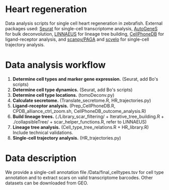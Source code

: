 # Heart regeneration
Data analysis scripts for single cell heart regeneration in zebrafish. External packages used: [Seurat](http://satijalab.org/seurat/) for single-cell transcriptome analysis, [AutoGeneS](https://autogenes.readthedocs.io/en/latest/) for bulk deconvolution, [LINNAEUS](https://github.com/Bastiaanspanjaard/LINNAEUS) for lineage tree building, [CellPhoneDB](https://github.com/Teichlab/cellphonedb) for ligand-receptor analysis, and [scanpy/PAGA](https://scanpy.readthedocs.io/en/stable/) and [scvelo](https://scvelo.readthedocs.io) for single-cell trajectory analysis.

# Data analysis workflow
1. __Determine cell types and marker gene expression.__ (Seurat, add Bo's scripts)
2. __Determine cell type dynamics.__ (Seurat, add Bo's scripts)
3. __Determine cell type locations.__ (tomoDeconv.py)
4. __Calculate secretome.__ (Translate_secretome.R, HR_trajectories.py)
5. __Ligand-receptor analysis.__ (Prep_CellPhoneDB.R, CPDB_alliance_ctrl_zoom.sh, CellPhoneDB_outcome_analysis.R)
6. __Build lineage trees.__ (./Library_scar_filtering/ + Iterative_tree_building.R + ./collapsibleTree/ + scar_helper_functions.R, refer to LINNAEUS)
7. __Lineage tree analysis.__ (Cell_type_tree_relations.R + HR_library.R) Include technical validations.
8. __Single-cell trajectory analysis.__ (HR_trajectories.py)

# Data description
We provide a single-cell annotation file /Data/final_celltypes.tsv for cell type annotation and to extract scars on valid transcriptome barcodes. Other datasets can be downloaded from GEO. 
